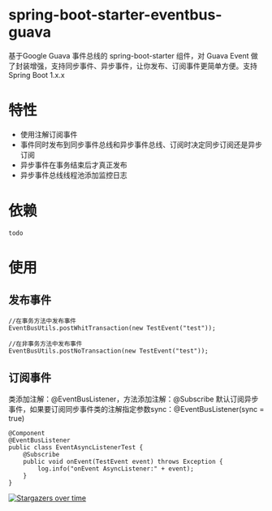 # spring-boot-starter-eventbus-guava
基于Google Guava 事件总线的 spring-boot-starter 组件，对 Guava Event 做了封装增强，支持同步事件、异步事件，让你发布、订阅事件更简单方便。支持 Spring Boot 1.x.x

# 特性
- 使用注解订阅事件
- 事件同时发布到同步事件总线和异步事件总线、订阅时决定同步订阅还是异步订阅
- 异步事件在事务结束后才真正发布
- 异步事件总线线程池添加监控日志

# 依赖

    todo

# 使用
## 发布事件

    //在事务方法中发布事件
    EventBusUtils.postWhitTransaction(new TestEvent("test"));
    
    //在非事务方法中发布事件
    EventBusUtils.postNoTransaction(new TestEvent("test"));
    
## 订阅事件
类添加注解：@EventBusListener，方法添加注解：@Subscribe
默认订阅异步事件，如果要订阅同步事件类的注解指定参数sync：@EventBusListener(sync = true)

    @Component
    @EventBusListener
    public class EventAsyncListenerTest {
        @Subscribe
        public void onEvent(TestEvent event) throws Exception {
            log.info("onEvent AsyncListener:" + event);
        }
    }
    
[![Stargazers over time](https://starchart.cc/hanwei59/spring-boot-starter-eventbus-guava.svg)](https://starchart.cc/hanwei59/spring-boot-starter-eventbus-guava)
